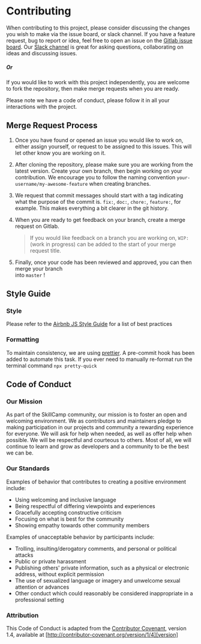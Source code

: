 # Contributing

When contributing to this project, please consider discussing the changes you wish to make via
the issue board, or slack channel. If you have a feature request, bug to report or idea, feel
free to open an issue on the [Gitlab issue board](https://gitlab.com/skillcamp/gitnotes/issues).
Our [Slack channel](https://join.slack.com/t/skillcamp-io/shared_invite/enQtMzgxMjM5NjU1OTU4LTIzNDIzZTA3YTY0ZTY1NWVmMDUxZDllZjVmZjNiZDRiZTdhN2RhZjhhZTI5MGQxNzY1ZDlhNTAxYTlmNWRkYzA)
is great for asking questions, collaborating on ideas and discussing issues.

##### Or

If you would like to work with this project independently, you are welcome to fork the repository, then
make merge requests when you are ready.

Please note we have a code of conduct, please follow it in all your interactions with the project.

## Merge Request Process

1.  Once you have found or opened an issue you would like to work on, either assign yourself,
    or request to be assigned to this issues. This will let other know you are working on it.

2.  After cloning the repository, please make sure you are working from the latest version. Create your own branch, then
    begin working on your contribution. We encourage you to follow the naming convention `your-username/my-awesome-feature` when
    creating branches.

3.  We request that commit messages should start with a tag indicating what the purpose of the commit is.
    `fix:`, `doc:`, `chore:`, `feature:`, for example. This makes everything a bit clearer in the git history.

4.  When you are ready to get feedback on your branch, create a merge request on Gitlab.

    > If you would like feedback on a branch you are working on,
    > `WIP:` (work in progress) can be added to the start of your merge request title.

5.  Finally, once your code has been reviewed and approved, you can then merge your branch  
    into `master` !

## Style Guide

### Style

Please refer to the [Airbnb JS Style Guide](https://github.com/airbnb/javascript) for a list of best
practices

### Formatting

To maintain consistency, we are using [prettier](https://prettier.io/). A pre-commit hook has been added
to automate this task. If you ever need to manually re-format run the terminal command `npx pretty-quick`

## Code of Conduct

### Our Mission

As part of the SkillCamp community, our mission is to foster an open and welcoming environment.
We as contributors and maintainers pledge to making participation in our projects and
community a rewarding experience for everyone. We will ask for help when needed, as
well as offer help when possible. We will be respectful and courteous to others. Most of all,
we will continue to learn and grow as developers and a community to be the best we can be.

### Our Standards

Examples of behavior that contributes to creating a positive environment
include:

- Using welcoming and inclusive language
- Being respectful of differing viewpoints and experiences
- Gracefully accepting constructive criticism
- Focusing on what is best for the community
- Showing empathy towards other community members

Examples of unacceptable behavior by participants include:

- Trolling, insulting/derogatory comments, and personal or political attacks
- Public or private harassment
- Publishing others' private information, such as a physical or electronic
  address, without explicit permission
- The use of sexualized language or imagery and unwelcome sexual attention or
  advances
- Other conduct which could reasonably be considered inappropriate in a
  professional setting

### Attribution

This Code of Conduct is adapted from the [Contributor Covenant][homepage], version 1.4,
available at [http://contributor-covenant.org/version/1/4][version]

[homepage]: http://contributor-covenant.org
[version]: http://contributor-covenant.org/version/1/4/
